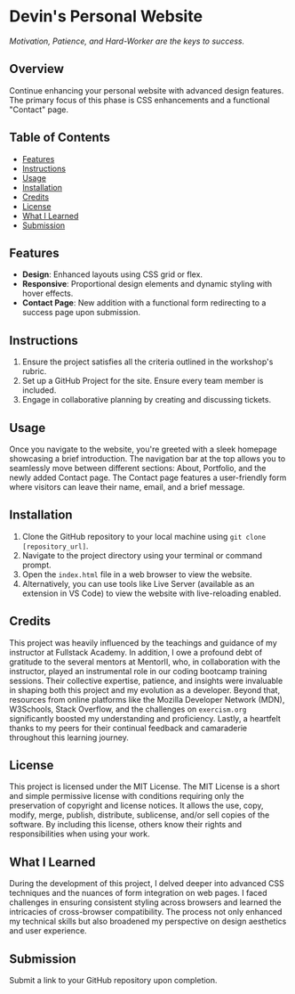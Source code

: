 # Devin's Personal Website

_Motivation, Patience, and Hard-Worker are the keys to success._

## Overview

Continue enhancing your personal website with advanced design features. The primary focus of this phase is CSS enhancements and a functional "Contact" page.

## Table of Contents

- [Features](#features)
- [Instructions](#instructions)
- [Usage](#usage)
- [Installation](#installation)
- [Credits](#credits)
- [License](#license)
- [What I Learned](#what-i-learned)
- [Submission](#submission)

## Features

- **Design**: Enhanced layouts using CSS grid or flex.
- **Responsive**: Proportional design elements and dynamic styling with hover effects.
- **Contact Page**: New addition with a functional form redirecting to a success page upon submission.

## Instructions

1. Ensure the project satisfies all the criteria outlined in the workshop's rubric.
2. Set up a GitHub Project for the site. Ensure every team member is included.
3. Engage in collaborative planning by creating and discussing tickets.

## Usage

Once you navigate to the website, you're greeted with a sleek homepage showcasing a brief introduction. The navigation bar at the top allows you to seamlessly move between different sections: About, Portfolio, and the newly added Contact page. The Contact page features a user-friendly form where visitors can leave their name, email, and a brief message.

## Installation

1. Clone the GitHub repository to your local machine using `git clone [repository_url]`.
2. Navigate to the project directory using your terminal or command prompt.
3. Open the `index.html` file in a web browser to view the website.
4. Alternatively, you can use tools like Live Server (available as an extension in VS Code) to view the website with live-reloading enabled.

## Credits

This project was heavily influenced by the teachings and guidance of my instructor at Fullstack Academy. In addition, I owe a profound debt of gratitude to the several mentors at MentorII, who, in collaboration with the instructor, played an instrumental role in our coding bootcamp training sessions. Their collective expertise, patience, and insights were invaluable in shaping both this project and my evolution as a developer. Beyond that, resources from online platforms like the Mozilla Developer Network (MDN), W3Schools, Stack Overflow, and the challenges on `exercism.org` significantly boosted my understanding and proficiency. Lastly, a heartfelt thanks to my peers for their continual feedback and camaraderie throughout this learning journey.

## License

This project is licensed under the MIT License. The MIT License is a short and simple permissive license with conditions requiring only the preservation of copyright and license notices. It allows the use, copy, modify, merge, publish, distribute, sublicense, and/or sell copies of the software. By including this license, others know their rights and responsibilities when using your work.

## What I Learned

During the development of this project, I delved deeper into advanced CSS techniques and the nuances of form integration on web pages. I faced challenges in ensuring consistent styling across browsers and learned the intricacies of cross-browser compatibility. The process not only enhanced my technical skills but also broadened my perspective on design aesthetics and user experience.

## Submission

Submit a link to your GitHub repository upon completion.
